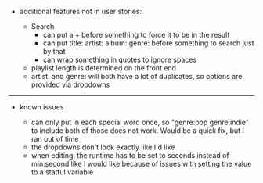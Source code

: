 - additional features not in user stories:

  - Search
    - can put a + before something to force it to be in the result
    - can put title: artist: album: genre: before something to search just by that
    - can wrap something in quotes to ignore spaces
  - playlist length is determined on the front end
  - artist: and genre: will both have a lot of duplicates, so options are provided via dropdowns

---

- known issues

  - can only put in each special word once, so "genre:pop genre:indie" to include both of those does not work. Would be a quick fix, but I ran out of time
  - the dropdowns don't look exactly like I'd like
  - when editing, the runtime has to be set to seconds instead of min:second like I would like because of issues with setting the value to a statful variable
